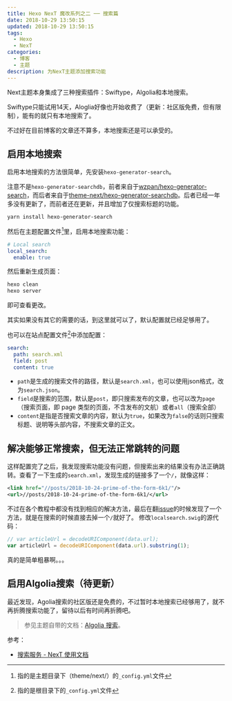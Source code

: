 ```yaml
---
title: Hexo NexT 魔改系列之二 ── 搜索篇
date: 2018-10-29 13:50:15
updated: 2018-10-29 13:50:15
tags:
  - Hexo
  - NexT
categories:
  - 博客
  - 主题
description: 为NexT主题添加搜索功能
---
```


Next主题本身集成了三种搜索插件：Swiftype，Algolia和本地搜索。

Swiftype只能试用14天，Aloglia好像也开始收费了（更新：社区版免费，但有限制），能有的就只有本地搜索了。

不过好在目前博客的文章还不算多，本地搜索还是可以承受的。

## 启用本地搜索

启用本地搜索的方法很简单，先安装`hexo-generator-search`。

注意不是`hexo-generator-searchdb`，前者来自于[wzpan/hexo-generator-search][1]，而后者来自于[theme-next/hexo-generator-searchdb][2]。后者已经一年多没有更新了，而前者还在更新，并且增加了仅搜索标题的功能。

```bash
yarn install hexo-generator-search
```

然后在主题配置文件[^1]里，启用本地搜索功能：

```yaml
# Local search
local_search:
  enable: true
```

然后重新生成页面：

```bash
hexo clean
hexo server
```

即可查看更改。

其实如果没有其它的需要的话，到这里就可以了，默认配置就已经足够用了。

也可以在站点配置文件[^2]中添加配置：

```yaml
search:
  path: search.xml
  field: post
  content: true
```

- `path`是生成的搜索文件的路径，默认是`search.xml`，也可以使用json格式，改为`search.json`。
- `field`是搜索的范围，默认是`post`，即只搜索发布的文章，也可以改为`page`（搜索页面，即 page 类型的页面，不含发布的文航）或者`all`（搜索全部）
- `content`是指是否搜索文章的内容，默认为`true`，如果改为`false`的话则只搜索标题、说明等头部内容，不搜索文章的正文。


## 解决能够正常搜索，但无法正常跳转的问题

这样配置完了之后，我发现搜索功能没有问题，但搜索出来的结果没有办法正确跳转。查看了一下生成的`search.xml`，发现生成的链接多了一个`/`，就像这样：

```xml
<link href="//posts/2018-10-24-prime-of-the-form-6k1/"/>
<url>//posts/2018-10-24-prime-of-the-form-6k1/</url>
```

不过在各个教程中都没有找到相应的解决方法，最后在翻[issue][4]的时候发现了一个方法，就是在搜索的时候直接去掉一个`/`就好了。
修改`localsearch.swig`的源代码：

```js
// var articleUrl = decodeURIComponent(data.url);
var articleUrl = decodeURIComponent(data.url).substring(1);
```

真的是简单粗暴啊。。。


## 启用Algolia搜索（待更新）

最近发现，Agolia搜索的社区版还是免费的，不过暂时本地搜索已经够用了，就不再折腾搜索功能了，留待以后有时间再折腾吧。

> 参见主题自带的文档：[Algolia 搜索][3]。

参考：

- [搜索服务 - NexT 使用文档](https://theme-next.iissnan.com/third-party-services.html#search-system)



[^1]: 指的是主题目录下（theme/next/）的`_config.yml`文件
[^2]: 指的是根目录下的`_config.yml`文件

[1]: https://github.com/wzpan/hexo-generator-search
[2]: https://github.com/theme-next/hexo-generator-searchdb
[3]: https://github.com/theme-next/hexo-theme-next/blob/master/docs/zh-CN/ALGOLIA-SEARCH.md
[4]: https://github.com/iissnan/hexo-theme-next/issues/1852
